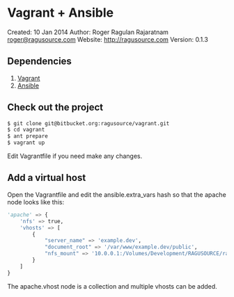 # Vagrant + Ansible
Created: 10 Jan 2014
Author:  Roger Ragulan Rajaratnam <roger@ragusource.com>
Website: http://ragusource.com
Version: 0.1.3

## Dependencies

1. [Vagrant](http://vagrantup.com/)
2. [Ansible](http://ansible.com/)

## Check out the project

```bash
$ git clone git@bitbucket.org:ragusource/vagrant.git
$ cd vagrant
$ ant prepare
$ vagrant up
```

Edit Vagrantfile if you need make any changes.

## Add a virtual host

Open the Vagrantfile and edit the ansible.extra_vars hash so that the apache node looks like this:

```python
'apache' => {
    'nfs' => true,
    'vhosts' => [
        {
            "server_name" => 'example.dev',
            "document_root" => '/var/www/example.dev/public',
            "nfs_mount" => '10.0.0.1:/Volumes/Development/RAGUSOURCE/ragusource-web'
        }
    ]
}
```

The apache.vhost node is a collection and multiple vhosts can be added.
